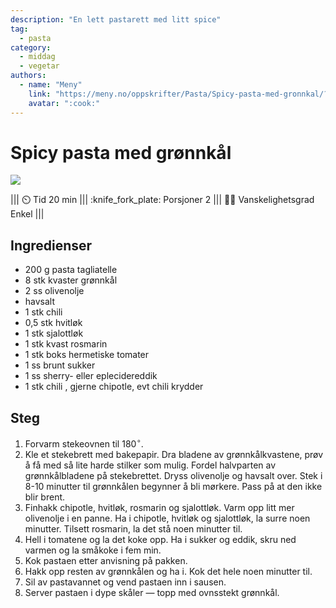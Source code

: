 ```yaml
---
description: "En lett pastarett med litt spice"
tag:
  - pasta
category:
  - middag
  - vegetar
authors:
  - name: "Meny"
    link: "https://meny.no/oppskrifter/Pasta/Spicy-pasta-med-gronnkal/?utm_source=whisk&utm_medium=webapp&utm_campaign=spicy_pasta_med_gr%C3%B8nnk%C3%A5l"
    avatar: ":cook:"
---
```


# Spicy pasta med grønnkål

![](https://res.cloudinary.com/norgesgruppen/images/c_scale,dpr_auto,f_auto,q_auto:eco,w_1600/g8fapchxuulswmgtng1u/spicy-pasta-med-gronnkal)

||| :timer_clock: Tid
20 min
||| :knife_fork_plate: Porsjoner
2
||| :cook: Vanskelighetsgrad
Enkel
|||

## Ingredienser

- 200 g pasta tagliatelle
- 8 stk kvaster grønnkål
- 2 ss olivenolje
- havsalt
- 1 stk chili
- 0,5 stk hvitløk
- 1 stk sjalottløk
- 1 stk kvast rosmarin
- 1 stk boks hermetiske tomater
- 1 ss brunt sukker
- 1 ss sherry- eller eplecidereddik
- 1 stk chili , gjerne chipotle, evt chili krydder

## Steg

1. Forvarm stekeovnen til $180^\circ$.
2. Kle et stekebrett med bakepapir. Dra bladene av grønnkålkvastene, prøv å få med så
   lite harde stilker som mulig. Fordel halvparten av grønnkålbladene på stekebrettet.
   Dryss olivenolje og havsalt over. Stek i 8-10 minutter til grønnkålen begynner å bli
   mørkere. Pass på at den ikke blir brent.
3. Finhakk chipotle, hvitløk, rosmarin og sjalottløk. Varm opp litt mer olivenolje i en
   panne. Ha i chipotle, hvitløk og sjalottløk, la surre noen minutter. Tilsett
   rosmarin, la det stå noen minutter til.
4. Hell i tomatene og la det koke opp. Ha i sukker og eddik, skru ned varmen og la
   småkoke i fem min.
5. Kok pastaen etter anvisning på pakken.
6. Hakk opp resten av grønnkålen og ha i. Kok det hele noen minutter til.
7. Sil av pastavannet og vend pastaen inn i sausen.
8. Server pastaen i dype skåler — topp med ovnsstekt grønnkål.
